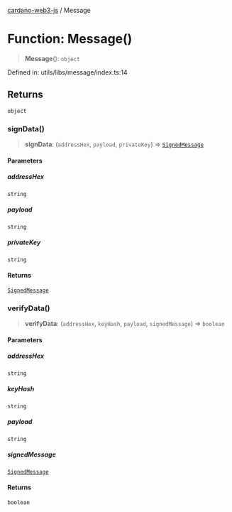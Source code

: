 [cardano-web3-js](../index.md) / Message

# Function: Message()

> **Message**(): `object`

Defined in: utils/libs/message/index.ts:14

## Returns

`object`

### signData()

> **signData**: (`addressHex`, `payload`, `privateKey`) => [`SignedMessage`](../cardano-web3-js/namespaces/CW3Types/type-aliases/SignedMessage.md)

#### Parameters

##### addressHex

`string`

##### payload

`string`

##### privateKey

`string`

#### Returns

[`SignedMessage`](../cardano-web3-js/namespaces/CW3Types/type-aliases/SignedMessage.md)

### verifyData()

> **verifyData**: (`addressHex`, `keyHash`, `payload`, `signedMessage`) => `boolean`

#### Parameters

##### addressHex

`string`

##### keyHash

`string`

##### payload

`string`

##### signedMessage

[`SignedMessage`](../cardano-web3-js/namespaces/CW3Types/type-aliases/SignedMessage.md)

#### Returns

`boolean`
